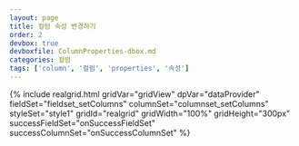 ```yaml
---
layout: page
title: 컬럼 속성 변경하기
order: 2
devbox: true
devboxfile: ColumnProperties-dbox.md
categories: 컬럼
tags: ['column', '컬럼', 'properties', '속성']
---
```


<script>
var onSuccessFieldSet = function(data, textStatus, jqXHR) {
	var flds = dataProvider.getFieldCount();
	if (flds > 0) {
	    var rows = [];

	    for (var i = 0; i < 10; i++) {
	        var row = [];
	        for (var c = 0; c < flds; c++) {
	            row.push("Cell(" + i + ", " + c + ")");
	        }
	        rows.push(row);
	    }

	    dataProvider.setRows(rows);
	}
}
var onSuccessColumnSet = function(data, textStatus, jqXHR) {
	createColumnList(gridView);
}
</script>

{% include realgrid.html
  gridVar="gridView"
  dpVar="dataProvider"
  fieldSet="fieldset_setColumns"
  columnSet="columnset_setColumns"
  styleSet="style1"
  gridId="realgrid"
  gridWidth="100%"
  gridHeight="300px" 
  successFieldSet="onSuccessFieldSet"
  successColumnSet="onSuccessColumnSet"
%}

